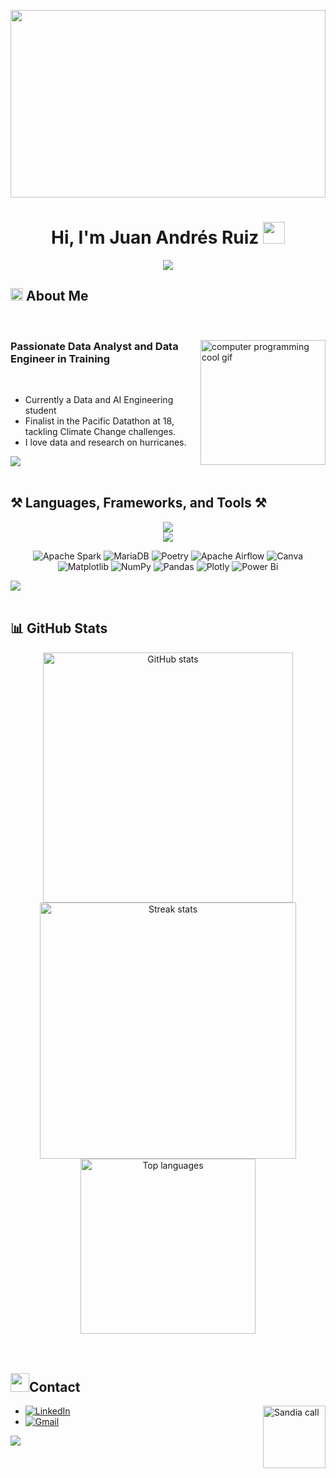 <picture><img src="https://i0.wp.com/wallpaperaccess.com/full/2825704.gif" width="100%" height="300" frameBorder="0"></picture>

<h1 align="center"><b>Hi, I'm Juan Andrés Ruiz</b> <img src="https://media.giphy.com/media/hvRJCLFzcasrR4ia7z/giphy.gif" width="35"></h1>

<p align="center">
  <img src="https://readme-typing-svg.herokuapp.com?font=Time+New+Roman&color=cyan&size=25&center=true&vCenter=true&width=600&height=100&lines=Juan+Andrés+Ruiz;++;Data+and+AI+Engineer+in+training+;Passionate+about+Data+and+Hurricanes;Big+Data+and+AI+enthusiast;Active+learning">
</p>

## <picture><img src="https://cdn-icons-png.flaticon.com/512/10262/10262884.png" width="20px"></picture> **About Me**

<br>
<div>
  <picture>
    <img align="right" src="https://media.giphy.com/media/MT5UUV1d4CXE2A37Dg/giphy.gif?cid=790b7611kzl9lbhydzz8tfrcj1kukje2n8av92c0bt229atl&ep=v1_gifs_search&rid=giphy.gif&ct=g" width="200px" alt="computer programming cool gif">
  </picture>
  <h3>Passionate Data Analyst and Data Engineer in Training</h3><br>
  <ul>
    <li>Currently a Data and AI Engineering student</li>
    <li>Finalist in the Pacific Datathon at 18, tackling Climate Change challenges.</li>
    <li>I love data and research on hurricanes.</li>
  </ul>
</div>

<img src="assets/divider.gif"><br><br>

## ⚒️ **Languages, Frameworks, and Tools** ⚒️

<div align="center">
  <img src="https://skillicons.dev/icons?i=py,mysql,mongodb,postgres,docker,git,github,md"/><br>
  <img src="https://skillicons.dev/icons?i=nodejs,bootstrap,html,azure,spring,postgres,notion,postman,vscode"/>
</div>
<div align="center">

![Apache Spark](https://img.shields.io/badge/Apache%20Spark-FDEE21?style=for-the-badge&logo=apachespark&logoColor=black) 
![MariaDB](https://img.shields.io/badge/MariaDB-003545?style=for-the-badge&logo=mariadb&logoColor=white) 
![Poetry](https://img.shields.io/badge/Poetry-%233B82F6.svg?style=for-the-badge&logo=poetry&logoColor=0B3D8D) 
![Apache Airflow](https://img.shields.io/badge/Apache%20Airflow-017CEE?style=for-the-badge&logo=Apache%20Airflow&logoColor=white)
![Canva](https://img.shields.io/badge/Canva-%2300C4CC.svg?style=for-the-badge&logo=Canva&logoColor=white) 
![Matplotlib](https://img.shields.io/badge/Matplotlib-%23ffffff.svg?style=for-the-badge&logo=Matplotlib&logoColor=black) 
![NumPy](https://img.shields.io/badge/numpy-%23013243.svg?style=for-the-badge&logo=numpy&logoColor=white) 
![Pandas](https://img.shields.io/badge/pandas-%23150458.svg?style=for-the-badge&logo=pandas&logoColor=white) 
![Plotly](https://img.shields.io/badge/Plotly-%233F4F75.svg?style=for-the-badge&logo=plotly&logoColor=white) 
![Power Bi](https://img.shields.io/badge/power_bi-F2C811?style=for-the-badge&logo=powerbi&logoColor=black)

</div>

<img src="assets/divider.gif"><br><br>

## 📊 **GitHub Stats**

<div align="center">
  <img width=400 src="https://github-readme-stats.vercel.app/api?username=JuanRuizIng&theme=dark&hide_border=false&include_all_commits=true&count_private=true" alt="GitHub stats"/>
  <img width=410 src="https://github-readme-streak-stats.herokuapp.com/?user=JuanRuizIng&theme=dark&hide_border=false" alt="Streak stats" />
  <br/>
  <img width=280 src="https://github-readme-stats.vercel.app/api/top-langs/?username=JuanRuizIng&theme=dark&hide_border=false&layout=compact&count_private=true" alt="Top languages"/>
</div>

<br>
<br>

## <img src="https://cdn.pixabay.com/animation/2023/04/14/09/45/09-45-44-954_512.gif" width="30"><b>Contact</b>

<div>
  <picture>
    <img align="right" src="https://p16-sign-va.tiktokcdn.com/obj/tos-maliva-p-0068/ff3c89c25c7d4f7080f9c18d8f214e65_1728141057?lk3s=b59d6b55&x-expires=1728547200&x-signature=xt613XfsIBiB7dgYF3e9ZRClWyY%3D&shp=b59d6b55&shcp=-" width="100px" alt="Sandia call">
  </picture>
  <ul>
    <li><a href="https://linkedin.com/in/juan-andr%C3%A9s-ruiz-mu%C3%B1oz-24b187279/" target="_blank"><img src="https://img.shields.io/badge/linkedin-Juan%20Andr%C3%A9s%20Ruiz%20Mu%C3%B1oz-%230077B5.svg?style=for-the-badge&logo=linkedin&logoColor=white" alt="LinkedIn"/></a></li>
    <li><a href="mailto:juanruiz22005@gmail.com" target="_blank"><img src="https://img.shields.io/badge/gmail-juanruiz22005@gmail.com-%23EA4335.svg?style=for-the-badge&logo=gmail&logoColor=white" alt="Gmail"/></a></li>
  </ul>
</div>

<img src="assets/divider.gif"><br>
